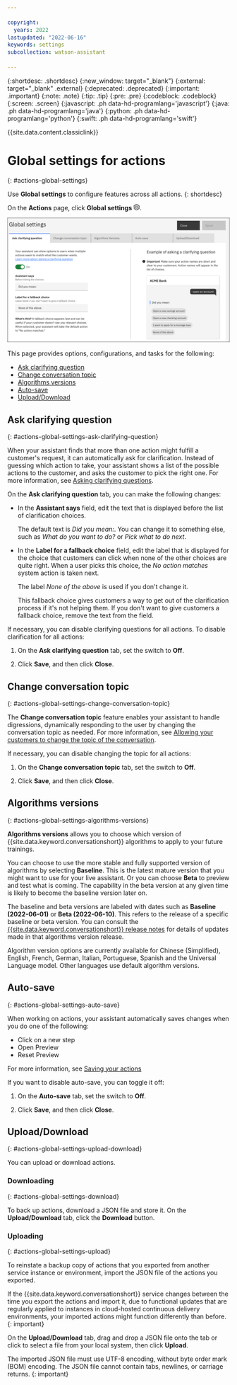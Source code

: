 ```yaml
---

copyright:
  years: 2022
lastupdated: "2022-06-16"
keywords: settings
subcollection: watson-assistant

---
```


{:shortdesc: .shortdesc}
{:new_window: target="_blank"}
{:external: target="_blank" .external}
{:deprecated: .deprecated}
{:important: .important}
{:note: .note}
{:tip: .tip}
{:pre: .pre}
{:codeblock: .codeblock}
{:screen: .screen}
{:javascript: .ph data-hd-programlang='javascript'}
{:java: .ph data-hd-programlang='java'}
{:python: .ph data-hd-programlang='python'}
{:swift: .ph data-hd-programlang='swift'}

{{site.data.content.classiclink}}

# Global settings for actions
{: #actions-global-settings}

Use **Global settings** to configure features across all actions.
{: shortdesc}

On the **Actions** page, click **Global settings** ![Gear icon](images/gear-icon-black.png). 

![Global settings](images/global-settings.png)

This page provides options, configurations, and tasks for the following:

- [Ask clarifying question](#actions-global-settings-ask-clarifying-question)
- [Change conversation topic](#actions-global-settings-change-conversation-topic)
- [Algorithms versions](#actions-global-settings-algorithms-versions)
- [Auto-save](#actions-global-settings-auto-save)
- [Upload/Download](#actions-global-settings-upload-download)

## Ask clarifying question
{: #actions-global-settings-ask-clarifying-question}

When your assistant finds that more than one action might fulfill a customer's request, it can automatically ask for clarification. Instead of guessing which action to take, your assistant shows a list of the possible actions to the customer, and asks the customer to pick the right one. For more information, see [Asking clarifying questions](/docs/watson-assistant?topic=watson-assistant-understand-questions#understand-questions-ask-clarifying-question).

On the **Ask clarifying question** tab, you can make the following changes:

- In the **Assistant says** field, edit the text that is displayed before the list of clarification choices.

    The default text is *Did you mean:*. You can change it to something else, such as *What do you want to do?* or *Pick what to do next*.
    
- In the **Label for a fallback choice** field, edit the label that is displayed for the choice that customers can click when none of the other choices are quite right. When a user picks this choice, the *No action matches* system action is taken next.

    The label *None of the above* is used if you don't change it.  

    This fallback choice gives customers a way to get out of the clarification process if it's not helping them. If you don't want to give customers a fallback choice, remove the text from the field.

If necessary, you can disable clarifying questions for all actions. To disable clarification for all actions:

1. On the **Ask clarifying question** tab, set the switch to **Off**.

1. Click **Save**, and then click **Close**.

## Change conversation topic
{: #actions-global-settings-change-conversation-topic}

The **Change conversation topic** feature enables your assistant to handle digressions, dynamically responding to the user by changing the conversation topic as needed. For more information, see [Allowing your customers to change the topic of the conversation](/docs/watson-assistant?topic=watson-assistant-change-topic).

If necessary, you can disable changing the topic for all actions:

1. On the **Change conversation topic** tab, set the switch to **Off**.

1. Click **Save**, and then click **Close**.

## Algorithms versions
{: #actions-global-settings-algorithms-versions}

**Algorithms versions** allows you to choose which version of {{site.data.keyword.conversationshort}} algorithms to apply to your future trainings. 

You can choose to use the more stable and fully supported version of algorithms by selecting **Baseline**. This is the latest mature version that you might want to use for your live assistant. Or you can choose **Beta** to preview and test what is coming. The capability in the beta version at any given time is likely to become the baseline version later on.

The baseline and beta versions are labeled with dates such as **Baseline (2022-06-01)** or **Beta (2022-06-10)**. This refers to the release of a specific baseline or beta version. You can consult the [{{site.data.keyword.conversationshort}} release notes](/docs/watson-assistant?topic=watson-assistant-watson-assistant-release-notes) for details of updates made in that algorithms version release.

Algorithm version options are currently available for Chinese (Simplified), English, French, German, Italian, Portuguese, Spanish and the Universal Language model. Other languages use default algorithm versions.

## Auto-save
{: #actions-global-settings-auto-save}

When working on actions, your assistant automatically saves changes when you do one of the following:

- Click on a new step
- Open Preview
- Reset Preview

For more information, see [Saving your actions](/docs/watson-assistant?topic=watson-assistant-save-actions)

If you want to disable auto-save, you can toggle it off:

1. On the **Auto-save** tab, set the switch to **Off**.

1. Click **Save**, and then click **Close**.

## Upload/Download
{: #actions-global-settings-upload-download}

You can upload or download actions.

### Downloading
{: #actions-global-settings-download}

To back up actions, download a JSON file and store it. On the **Upload/Download** tab, click the **Download** button.

### Uploading
{: #actions-global-settings-upload}

To reinstate a backup copy of actions that you exported from another service instance or environment, import the JSON file of the actions you exported.

If the {{site.data.keyword.conversationshort}} service changes between the time you export the actions and import it, due to functional updates that are regularly applied to instances in cloud-hosted continuous delivery environments, your imported actions might function differently than before.
{: important}

On the **Upload/Download** tab, drag and drop a JSON file onto the tab or click to select a file from your local system, then click **Upload**.

The imported JSON file must use UTF-8 encoding, without byte order mark (BOM) encoding. The JSON file cannot contain tabs, newlines, or carriage returns.
{: important}
